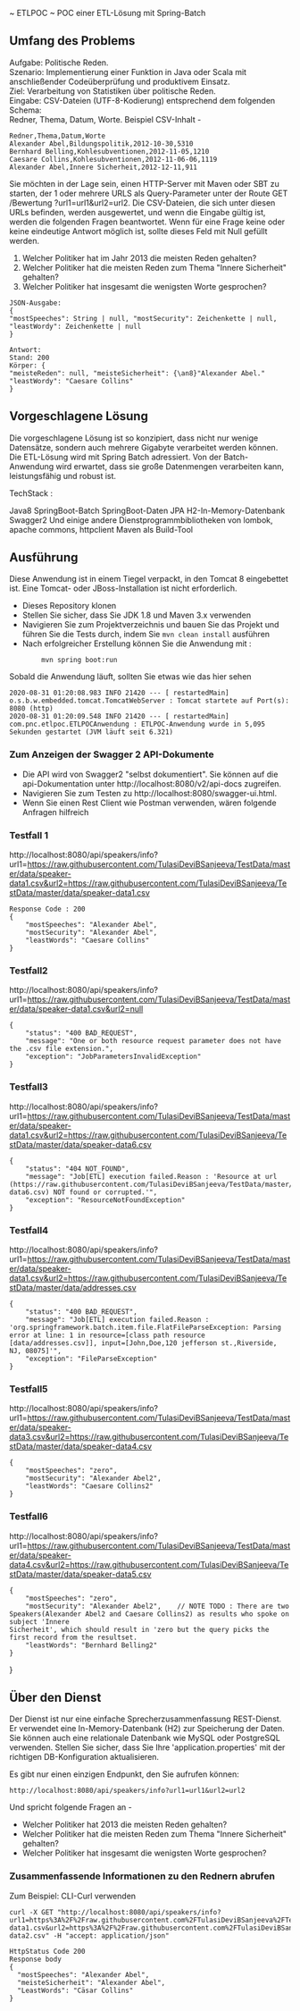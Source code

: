 ~ ETLPOC ~
POC einer ETL-Lösung mit Spring-Batch

## Umfang des Problems
Aufgabe: Politische Reden.   
Szenario: Implementierung einer Funktion in Java oder Scala mit anschließender Codeüberprüfung und produktivem Einsatz.   
Ziel: Verarbeitung von Statistiken über politische Reden.   
Eingabe: CSV-Dateien (UTF-8-Kodierung) entsprechend dem folgenden Schema:    
Redner, Thema, Datum, Worte. Beispiel CSV-Inhalt -  

```
Redner,Thema,Datum,Worte
Alexander Abel,Bildungspolitik,2012-10-30,5310 
Bernhard Belling,Kohlesubventionen,2012-11-05,1210 
Caesare Collins,Kohlesubventionen,2012-11-06-06,1119
Alexander Abel,Innere Sicherheit,2012-12-11,911

```

Sie möchten in der Lage sein, einen HTTP-Server mit Maven oder SBT zu starten, der 1 oder mehrere URLS als Query-Parameter unter der Route 
GET /Bewertung ?url1=url1&url2=url2.
Die CSV-Dateien, die sich unter diesen URLs befinden, werden ausgewertet, und wenn die Eingabe gültig ist, werden die folgenden Fragen beantwortet. 
Wenn für eine Frage keine oder keine eindeutige Antwort möglich ist, sollte dieses Feld mit Null gefüllt werden.
1. Welcher Politiker hat im Jahr 2013 die meisten Reden gehalten?
2. Welcher Politiker hat die meisten Reden zum Thema "Innere Sicherheit" gehalten? 
3. Welcher Politiker hat insgesamt die wenigsten Worte gesprochen?

```
JSON-Ausgabe:
{
"mostSpeeches": String | null, "mostSecurity": Zeichenkette | null, "leastWordy": Zeichenkette | null
}
```

```
Antwort:
Stand: 200
Körper: {
"meisteReden": null, "meisteSicherheit": {\an8}"Alexander Abel." "leastWordy": "Caesare Collins"
}
```

## Vorgeschlagene Lösung
Die vorgeschlagene Lösung ist so konzipiert, dass nicht nur wenige Datensätze, sondern auch mehrere Gigabyte verarbeitet werden können.
Die ETL-Lösung wird mit Spring Batch adressiert. Von der Batch-Anwendung wird erwartet, dass sie große Datenmengen verarbeiten kann, leistungsfähig und robust ist. 

TechStack :

Java8
SpringBoot-Batch
SpringBoot-Daten JPA
H2-In-Memory-Datenbank
Swagger2
Und einige andere Dienstprogrammbibliotheken von lombok, apache commons, httpclient
Maven als Build-Tool

## Ausführung
Diese Anwendung ist in einem Tiegel verpackt, in den Tomcat 8 eingebettet ist. Eine Tomcat- oder JBoss-Installation ist nicht erforderlich. 

* Dieses Repository klonen 
* Stellen Sie sicher, dass Sie JDK 1.8 und Maven 3.x verwenden
* Navigieren Sie zum Projektverzeichnis und bauen Sie das Projekt und führen Sie die Tests durch, indem Sie ```mvn clean install``` ausführen
* Nach erfolgreicher Erstellung können Sie die Anwendung mit :
```
        mvn spring boot:run

```

Sobald die Anwendung läuft, sollten Sie etwas wie das hier sehen

```
2020-08-31 01:20:08.983 INFO 21420 --- [ restartedMain] o.s.b.w.embedded.tomcat.TomcatWebServer : Tomcat startete auf Port(s): 8080 (http)
2020-08-31 01:20:09.548 INFO 21420 --- [ restartedMain] com.pnc.etlpoc.ETLPOCAnwendung : ETLPOC-Anwendung wurde in 5,095 Sekunden gestartet (JVM läuft seit 6.321)
```

### Zum Anzeigen der Swagger 2 API-Dokumente

* Die API wird von Swagger2 "selbst dokumentiert". Sie können auf die api-Dokumentation unter http://localhost:8080/v2/api-docs zugreifen.
* Navigieren Sie zum Testen zu http://localhost:8080/swagger-ui.html.
* Wenn Sie einen Rest Client wie Postman verwenden, wären folgende Anfragen hilfreich

### Testfall 1
http://localhost:8080/api/speakers/info?url1=https://raw.githubusercontent.com/TulasiDeviBSanjeeva/TestData/master/data/speaker-data1.csv&url2=https://raw.githubusercontent.com/TulasiDeviBSanjeeva/TestData/master/data/speaker-data1.csv
```
Response Code : 200
{
    "mostSpeeches": "Alexander Abel",
    "mostSecurity": "Alexander Abel",
    "leastWords": "Caesare Collins"
}
```

### Testfall2
http://localhost:8080/api/speakers/info?url1=https://raw.githubusercontent.com/TulasiDeviBSanjeeva/TestData/master/data/speaker-data1.csv&url2=null
```
{
    "status": "400 BAD_REQUEST",
    "message": "One or both resource request parameter does not have the .csv file extension.",
    "exception": "JobParametersInvalidException"
}
```

### Testfall3
http://localhost:8080/api/speakers/info?url1=https://raw.githubusercontent.com/TulasiDeviBSanjeeva/TestData/master/data/speaker-data1.csv&url2=https://raw.githubusercontent.com/TulasiDeviBSanjeeva/TestData/master/data/speaker-data6.csv
```
{
    "status": "404 NOT_FOUND",
    "message": "Job[ETL] execution failed.Reason : 'Resource at url (https://raw.githubusercontent.com/TulasiDeviBSanjeeva/TestData/master/data/speaker-data6.csv) NOT found or corrupted.'",
    "exception": "ResourceNotFoundException"
}
```

### Testfall4
http://localhost:8080/api/speakers/info?url1=https://raw.githubusercontent.com/TulasiDeviBSanjeeva/TestData/master/data/speaker-data1.csv&url2=https://raw.githubusercontent.com/TulasiDeviBSanjeeva/TestData/master/data/addresses.csv
```
{
    "status": "400 BAD_REQUEST",
    "message": "Job[ETL] execution failed.Reason : 'org.springframework.batch.item.file.FlatFileParseException: Parsing error at line: 1 in resource=[class path resource [data/addresses.csv]], input=[John,Doe,120 jefferson st.,Riverside, NJ, 08075]'",
    "exception": "FileParseException"
}
```

### Testfall5
http://localhost:8080/api/speakers/info?url1=https://raw.githubusercontent.com/TulasiDeviBSanjeeva/TestData/master/data/speaker-data3.csv&url2=https://raw.githubusercontent.com/TulasiDeviBSanjeeva/TestData/master/data/speaker-data4.csv
```
{
    "mostSpeeches": "zero",
    "mostSecurity": "Alexander Abel2",
    "leastWords": "Caesare Collins2"
}
```

### Testfall6
http://localhost:8080/api/speakers/info?url1=https://raw.githubusercontent.com/TulasiDeviBSanjeeva/TestData/master/data/speaker-data4.csv&url2=https://raw.githubusercontent.com/TulasiDeviBSanjeeva/TestData/master/data/speaker-data5.csv

```
{
    "mostSpeeches": "zero",
    "mostSecurity": "Alexander Abel2",    // NOTE TODO : There are two Speakers(Alexander Abel2 and Caesare Collins2) as results who spoke on subject 'Innere                                                      Sicherheit', which should result in 'zero but the query picks the first record from the resultset.
    "leastWords": "Bernhard Belling2"
}
```
}

## Über den Dienst

Der Dienst ist nur eine einfache Sprecherzusammenfassung REST-Dienst. Er verwendet eine In-Memory-Datenbank (H2) zur Speicherung der Daten. Sie können auch eine relationale Datenbank wie MySQL oder PostgreSQL verwenden. Stellen Sie sicher, dass Sie Ihre 'application.properties' mit der richtigen DB-Konfiguration aktualisieren.

Es gibt nur einen einzigen Endpunkt, den Sie aufrufen können:

```
http://localhost:8080/api/speakers/info?url1=url1&url2=url2
```
Und spricht folgende Fragen an -
* Welcher Politiker hat 2013 die meisten Reden gehalten?
* Welcher Politiker hat die meisten Reden zum Thema "Innere Sicherheit" gehalten?
* Welcher Politiker hat insgesamt die wenigsten Worte gesprochen?

### Zusammenfassende Informationen zu den Rednern abrufen

Zum Beispiel: CLI-Curl verwenden
```
curl -X GET "http://localhost:8080/api/speakers/info?url1=https%3A%2F%2Fraw.githubusercontent.com%2FTulasiDeviBSanjeeva%2FTestData%2Fmaster%2Fdata%2Fspeaker-data1.csv&url2=https%3A%2F%2Fraw.githubusercontent.com%2FTulasiDeviBSanjeeva%2FTestData%2Fmaster%2Fdata%2Fspeaker-data2.csv" -H "accept: application/json"

HttpStatus Code 200
Response body
{
  "mostSpeeches": "Alexander Abel",
  "meisteSicherheit": "Alexander Abel",
  "LeastWords": "Cäsar Collins"
}
```
